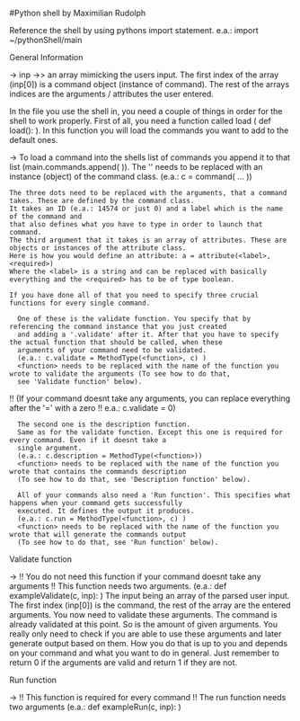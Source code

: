 #Python shell by Maximilian Rudolph

Reference the shell by using pythons import statement.
e.a.: import ~/pythonShell/main

General Information

-> inp ->> an array mimicking the users input. The first index of the array (inp[0]) is a command object
   (instance of command). The rest of the arrays indices are the arguments / attributes the user entered.



In the file you use the shell in, you need a couple of things in order for the shell to work properly.
First of all, you need a function called load ( def load(): ).
In this function you will load the commands you want to add to the default ones.

->  To load a command into the shells list of commands you append it to that list
    (main.commands.append( <command object> )).
    The '<command object>' needs to be replaced with an instance (object) of the command class.
    (e.a.: c = command( ... ))

    The three dots need to be replaced with the arguments, that a command takes. These are defined by the command class.
    It takes an ID (e.a.: 14574 or just 0) and a label which is the name of the command and
    that also defines what you have to type in order to launch that command.
    The third argument that it takes is an array of attributes. These are objects or instances of the attribute class.
    Here is how you would define an attribute: a = attribute(<label>, <required>)
    Where the <label> is a string and can be replaced with basically everything and the <required> has to be of type boolean.

    If you have done all of that you need to specify three crucial functions for every single command.

      One of these is the validate function. You specify that by referencing the command instance that you just created
      and adding a '.validate' after it. After that you have to specify the actual function that should be called, when these
      arguments of your command need to be validated.
      (e.a.: c.validate = MethodType(<function>, c) )
      <function> needs to be replaced with the name of the function you wrote to validate the arguments (To see how to do that,
      see 'Validate function' below).
!!   (If your command doesnt take any arguments, you can replace everything after the '=' with a zero
!!   e.a.: c.validate = 0)

      The second one is the description function.
      Same as for the validate function. Except this one is required for every command. Even if it doesnt take a
      single argument.
      (e.a.: c.description = MethodType(<function>))
      <function> needs to be replaced with the name of the function you wrote that contains the commands description
      (To see how to do that, see 'Description function' below).

      All of your commands also need a 'Run function'. This specifies what happens when your command gets successfully
      executed. It defines the output it produces.
      (e.a.: c.run = MethodType(<function>, c) )
      <function> needs to be replaced with the name of the function you wrote that will generate the commands output
      (To see how to do that, see 'Run function' below).



Validate function

-> !! You do not need this function if your command doesnt take any arguments !!
  This function needs two arguments. (e.a.: def exampleValidate(c, inp): )
  The input being an array of the parsed user input. The first index (inp[0]) is the command, the rest of the array
  are the entered arguments.
  You now need to validate these arguments. The command is already validated at this point. So is the amount of given arguments.
  You really only need to check if you are able to use these arguments and later generate output based on them.
  How you do that is up to you and depends on your command and what you want to do in general.
  Just remember to return 0 if the arguments are valid and return 1 if they are not.


Run function

-> !! This function is required for every command !!
   The run function needs two arguments (e.a.: def exampleRun(c, inp): )
